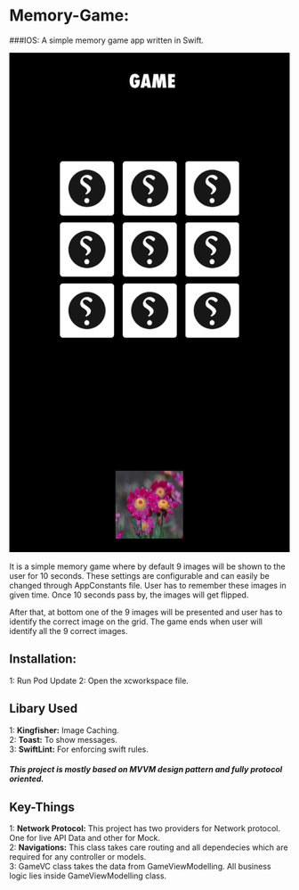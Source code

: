 # Memory-Game:
###IOS: A simple memory game app written in Swift.

![Memory Game](https://github.com/ansu/Memory-Game/blob/master/Screenshot.png)

It is a simple memory game where by default 9 images will be shown to the user for 10 seconds. These settings are configurable and can easily be changed through AppConstants file. User has to remember these images in given time. Once 10 seconds pass by, the images will get flipped.  

After that, at bottom one of the 9 images will be presented and user has to identify the correct image on the grid. The game ends when user will identify all the 9 correct images.



## Installation:
1: Run Pod Update
2: Open the xcworkspace file.


## Libary Used

1: **Kingfisher:** Image Caching.  
2: **Toast:** To show messages.  
3: **SwiftLint:** For enforcing swift rules.  


##### This project is mostly based on MVVM design pattern and fully protocol oriented.   

## Key-Things

1: **Network Protocol:** This project has two providers for Network protocol. One for live API Data and other for Mock.  
2: **Navigations:** This class takes care routing and all dependecies which are required for any controller or models.  
3: GameVC class takes the data from GameViewModelling. All business logic lies inside GameViewModelling class.  


